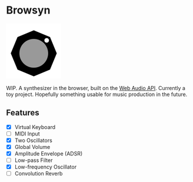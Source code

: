 # Browsyn

![logo](https://github.com/rhroberts/browsyn/raw/main/public/favicon.svg)

WIP. A synthesizer in the browser, built on the
[Web Audio API](https://developer.mozilla.org/en-US/docs/Web/API/Web_Audio_API).
Currently a toy project. Hopefully something usable for music production in the
future.

## Features

- [x] Virtual Keyboard
- [ ] MIDI Input
- [x] Two Oscillators
- [x] Global Volume
- [x] Amplitude Envelope (ADSR)
- [ ] Low-pass Filter
- [x] Low-frequency Oscillator
- [ ] Convolution Reverb
